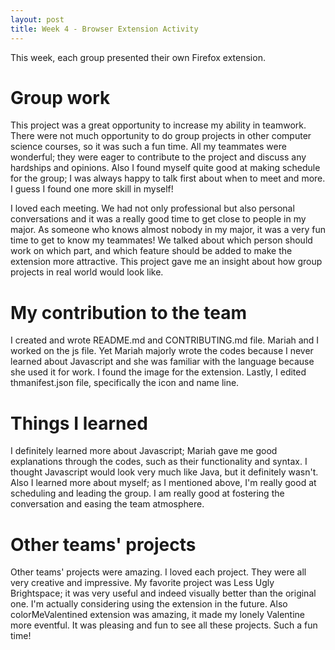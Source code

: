 ```yaml
---
layout: post
title: Week 4 - Browser Extension Activity
---
```


This week, each group presented their own Firefox extension.

<!--more-->

# Group work

This project was a great opportunity to increase my ability in teamwork. There were not much opportunity to do group projects in
other computer science courses, so it was such a fun time. All my teammates were wonderful; they were eager to contribute
to the project and discuss any hardships and opinions. Also I found myself quite good at making schedule for the group; I was
always happy to talk first about when to meet and more. I guess I found one more skill in myself!

I loved each meeting. We had not only professional but also personal conversations and it was a really good time to get close to
people in my major. As someone who knows almost nobody in my major, it was a very fun time to get to know my teammates! We
talked about which person should work on which part, and which feature should be added to make the extension more attractive. This project
gave me an insight about how group projects in real world would look like.

# My contribution to the team

I created and wrote README.md and CONTRIBUTING.md file. Mariah and I worked on the js file. Yet Mariah majorly wrote
the codes because I never learned about Javascript and she was familiar with the language because she used it for work.
I found the image for the extension. Lastly, I edited thmanifest.json file, specifically the icon and name line. 

# Things I learned

I definitely learned more about Javascript; Mariah gave me good explanations through the codes, such as their functionality
and syntax. I thought Javascript would look very much like Java, but it definitely wasn't. Also I learned more about myself;
as I mentioned above, I'm really good at scheduling and leading the group. I am really good at fostering the conversation
and easing the team atmosphere. 

# Other teams' projects

Other teams' projects were amazing. I loved each project. They were all very creative and impressive. My favorite project
was Less Ugly Brightspace; it was very useful and indeed visually better than the original one. I'm actually considering
using the extension in the future. Also colorMeValentined extension was amazing, it made my lonely Valentine more eventful.
It was pleasing and fun to see all these projects. Such a fun time!
